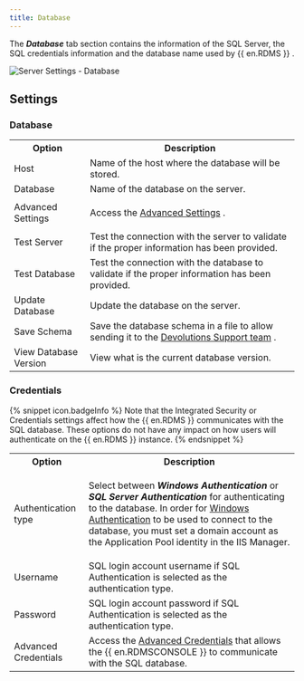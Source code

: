 ```yaml
---
title: Database
---
```

The ***Database*** tab section contains the information of the SQL Server, the SQL credentials information and the database name used by {{ en.RDMS }} . 

![Server Settings - Database](https://webdevolutions.azureedge.net/docs/en/server/ServerOp8002.png) 

## Settings 
### Database 
<table>
	<tr>
		<th>
Option 
		</th>
		<th>
Description 
		</th>
	</tr>
	<tr>
		<td>
Host 
		</td>
		<td>
Name of the host where the database will be stored. 
		</td>
	</tr>
	<tr>
		<td>
Database 
		</td>
		<td>
Name of the database on the server. 
		</td>
	</tr>
	<tr>
		<td>
Advanced Settings 
		</td>
		<td>

Access the [Advanced Settings](/server/management/devolutions-server-console/devolutions-server-settings/database/advanced-settings/) . 
		</td>
	</tr>
	<tr>
		<td>
Test Server 
		</td>
		<td>
Test the connection with the server to validate if the proper information has been provided. 
		</td>
	</tr>
	<tr>
		<td>
Test Database 
		</td>
		<td>
Test the connection with the database to validate if the proper information has been provided. 
		</td>
	</tr>
	<tr>
		<td>
Update Database 
		</td>
		<td>
Update the database on the server. 
		</td>
	</tr>
	<tr>
		<td>
Save Schema 
		</td>
		<td>
Save the database schema in a file to allow sending it to the [Devolutions Support team](mailto:service@devolutions.net) . 
		</td>
	</tr>
	<tr>
		<td>
View Database Version 
		</td>
		<td>
View what is the current database version. 
		</td>
	</tr>
</table>

### Credentials 

{% snippet icon.badgeInfo %} 
Note that the Integrated Security or Credentials settings affect how the {{ en.RDMS }} communicates with the SQL database. These options do not have any impact on how users will authenticate on the {{ en.RDMS }} instance. 
{% endsnippet %}
 
<table>
	<tr>
		<th>
Option 
		</th>
		<th>
Description 
		</th>
	</tr>
	<tr>
		<td>
Authentication type 
		</td>
		<td>

Select between ***Windows Authentication*** or ***SQL Server Authentication*** for authenticating to the database. In order for [Windows Authentication](/kb/devolutions-server/how-to-articles/configure-server-use-integrated-security/) to be used to connect to the database, you must set a domain account as the Application Pool identity in the IIS Manager. 
		</td>
	</tr>
	<tr>
		<td>
Username 
		</td>
		<td>
SQL login account username if SQL Authentication is selected as the authentication type. 
		</td>
	</tr>
	<tr>
		<td>
Password 
		</td>
		<td>
SQL login account password if SQL Authentication is selected as the authentication type. 
		</td>
	</tr>
	<tr>
		<td>
Advanced Credentials 
		</td>
		<td>
Access the [Advanced Credentials](/server/management/devolutions-server-console/devolutions-server-settings/database/advanced-credentials/) that allows the {{ en.RDMSCONSOLE }} to communicate with the SQL database. 
		</td>
	</tr>
</table>




